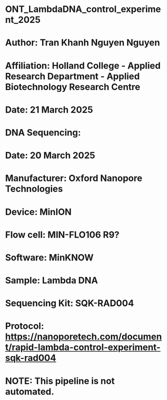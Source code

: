 # ONT_LambdaDNA_control_experiment_2025

# Author: Tran Khanh Nguyen Nguyen
# Affiliation: Holland College - Applied Research Department - Applied Biotechnology Research Centre
# Date: 21 March 2025

# DNA Sequencing:
# Date: 20 March 2025
# Manufacturer: Oxford Nanopore Technologies 
# Device: MinION 
# Flow cell: MIN-FLO106 R9?
# Software: MinKNOW

# Sample: Lambda DNA
# Sequencing Kit: SQK-RAD004 
# Protocol: https://nanoporetech.com/document/rapid-lambda-control-experiment-sqk-rad004

# NOTE: This pipeline is not automated. 


